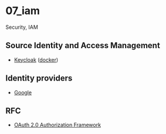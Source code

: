 # 07_iam
Security, IAM 

## Source Identity and Access Management
* [Keycloak](https://www.keycloak.org/) ([docker](https://hub.docker.com/r/jboss/keycloak/))

## Identity providers
* [Google](https://console.developers.google.com/apis/dashboard)

## RFC
* [OAuth 2.0 Authorization Framework](https://tools.ietf.org/html/rfc6749)
